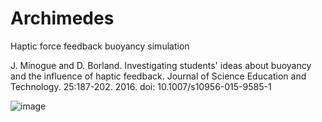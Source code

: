 # Archimedes
Haptic force feedback buoyancy simulation

J. Minogue and D. Borland. Investigating students' ideas about buoyancy and the influence of haptic feedback. Journal of Science Education and Technology. 25:187-202. 2016. doi: 10.1007/s10956-015-9585-1

![image](https://user-images.githubusercontent.com/289957/222207064-d95cad9c-05cb-4a3b-82b5-d9c0bd2cc1b0.png)

